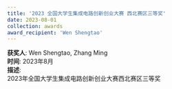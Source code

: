 ```yaml
---
title: '2023 全国大学生集成电路创新创业大赛 西北赛区三等奖'  
date: 2023-08-01                             
collection: awards  
award_recipient: 'Wen Shengtao'               
---
```




**获奖人**: Wen Shengtao, Zhang Ming  
**时间**: 2023年8月  
**描述**:  
2023年全国大学生集成电路创新创业大赛西北赛区三等奖
